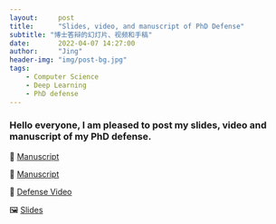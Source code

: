 ```yaml
---
layout:     post
title:      "Slides, video, and manuscript of PhD Defense"
subtitle: "博士答辩的幻灯片、视频和手稿"
date:       2022-04-07 14:27:00
author:     "Jing"
header-img: "img/post-bg.jpg"
tags:
    - Computer Science
    - Deep Learning
    - PhD defense
---
```


### Hello everyone, I am pleased to post my slides, video and manuscript of my PhD defense.
📃 [Manuscript](Attachments/Doctorant_Thesis_Jing0307_compressed.pdf)

📃 <a href="jizhang02.github.io/_posts/Attachments/Doctorant_Thesis_Jing0307_compressed.pdf" target="_blank">Manuscript</a>

🎦 <a href = "https://onedrive.live.com/embed?cid=ED2E624AB88AB8B4&resid=ED2E624AB88AB8B4%213198&authkey=AO_IIVo7YUFCE2I">Defense Video</a>

🖼️ [Slides](Attachments/Presentation_Jing0404_compressed.pdf)
